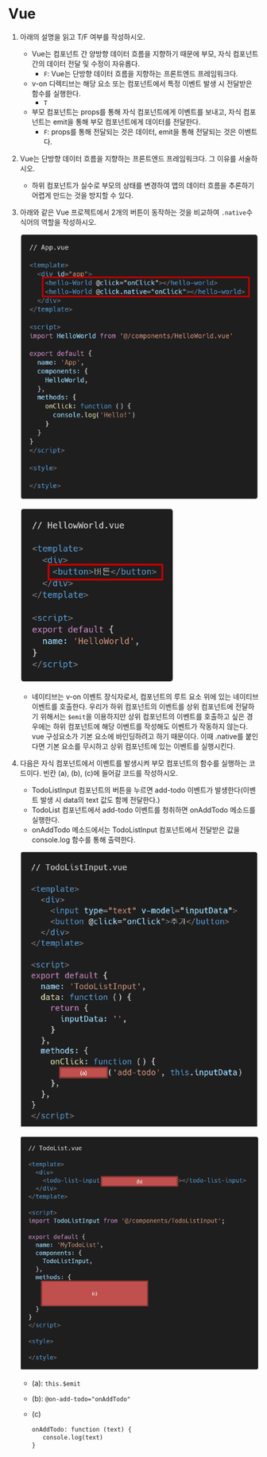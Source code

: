 # Vue

1. 아래의 설명을 읽고 T/F 여부를 작성하시오.

   - Vue는 컴포넌트 간 양방향 데이터 흐름을 지향하기 때문에 부모, 자식 컴포넌트 간의 데이터 전달 및 수정이 자유롭다.
     - `F`: Vue는 단방향 데이터 흐름을 지향하는 프론트엔드 프레임워크다.
   - v-on 디렉티브는 해당 요소 또는 컴포넌트에서 특정 이벤트 발생 시 전달받은 함수를 실행한다.
     - `T`
   - 부모 컴포넌트는 props를 통해 자식 컴포넌트에게 이벤트를 보내고, 자식 컴포넌트는 emit을 통해 부모 컴포넌트에게 데이터를 전달한다.
     - `F`: props를 통해 전달되는 것은 데이터, emit을 통해 전달되는 것은 이벤트다.

2. Vue는 단방향 데이터 흐름을 지향하는 프론트엔드 프레임워크다. 그 이유를 서술하시오.

   - 하위 컴포넌트가 실수로 부모의 상태를 변경하여 앱의 데이터 흐름을 추론하기 어렵게 만드는 것을 방지할 수 있다.

3. 아래와 같은 Vue 프로젝트에서 2개의 버튼이 동작하는 것을 비교하여 `.native`수식어의 역할을 작성하시오.

   ![image-20221103134134766](04_vue_homework.assets/image-20221103134134766.png)

   ![image-20221103134200864](04_vue_homework.assets/image-20221103134200864.png)

   - 네이티브는 v-on 이벤트 장식자로서, 컴포넌트의 루트 요소 위에 있는 네이티브 이벤트를 호출한다. 우리가 하위 컴포넌트의 이벤트를 상위 컴포넌트에 전달하기 위해서는 `$emit`을 이용하지만 상위 컴포넌트의 이벤트를 호출하고 싶은 경우에는 하위 컴포넌트에 해당 이벤트를 작성해도 이벤트가 작동하지 않는다. vue 구성요소가 기본 요소에 바인딩하려고 하기 때문이다. 이때 .native를 붙인다면 기본 요소를 무시하고 상위 컴포넌트에 있는 이벤트를 실행시킨다.

4. 다음은 자식 컴포넌트에서 이벤트를 발생시켜 부모 컴포넌트의 함수를 실행하는 코드이다. 빈칸 (a), (b), (c)에 들어갈 코드를 작성하시오.

   - TodoListInput 컴포넌트의 버튼을 누르면 add-todo 이벤트가 발생한다(이벤트 발생 시 data의 text 값도 함께 전달한다.)
   - TodoList 컴포넌트에서 add-todo 이벤트를 청취하면 onAddTodo 메소드를 실행한다.
   - onAddTodo 메소드에서는 TodoListInput 컴포넌트에서 전달받은 값을 console.log 함수를 통해 출력한다.

   ![image-20221103135849201](04_vue_homework.assets/image-20221103135849201.png)

   ![image-20221103135918620](04_vue_homework.assets/image-20221103135918620.png)

   - (a): `this.$emit`

   - (b): `@on-add-todo="onAddTodo"`

   - (c)

     ```vue
     onAddTodo: function (text) {
     	console.log(text)
     }
     ```

     

